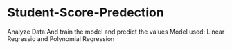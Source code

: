 # Student-Score-Predection
Analyze Data And train the model and predict the values Model used: Linear Regressio and Polynomial Regression 
